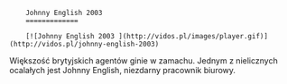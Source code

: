 
        Johnny English 2003 
        =============
        
        [![Johnny English 2003 ](http://vidos.pl/images/player.gif)](http://vidos.pl/johnny-english-2003)
        
        
 Większość brytyjskich agentów ginie w zamachu. Jednym z nielicznych ocalałych jest Johnny English, niezdarny pracownik biurowy.
    